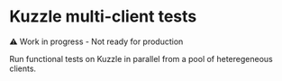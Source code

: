 # Kuzzle multi-client tests

:warning: Work in progress - Not ready for production

Run functional tests on Kuzzle in parallel from a pool of heteregeneous clients.

